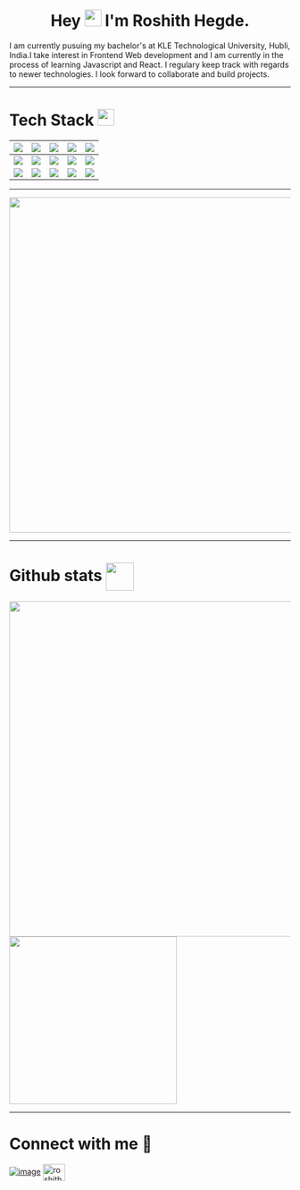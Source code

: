 <h1 align="center">Hey <img src="https://media.giphy.com/media/hvRJCLFzcasrR4ia7z/giphy.gif" width="30">  I'm Roshith Hegde.</h1>
<p>I am currently pusuing my bachelor's at KLE Technological University, Hubli, India.I take interest in Frontend Web development and I am currently in the process of learning Javascript and React. I regulary keep track with regards to newer technologies. I look forward to collaborate and build projects.</p>
<hr>
<h1 align="left">Tech Stack <img src = "https://media2.giphy.com/media/QssGEmpkyEOhBCb7e1/giphy.gif?cid=ecf05e47a0n3gi1bfqntqmob8g9aid1oyj2wr3ds3mg700bl&rid=giphy.gif" width = 30px></h1>


|![](https://img.shields.io/badge/-html5-black?logo=html5&style=for-the-badge)|![](https://img.shields.io/badge/-css3-black?logo=css3&style=for-the-badge&logoColor=%231572B6)|![](https://img.shields.io/badge/-javascript-black?logo=javascript&style=for-the-badge&logoColor=%23F7DF1E)|![](https://img.shields.io/badge/-React-black?logo=react&style=for-the-badge)|![](https://img.shields.io/badge/-node-black?logo=nodedotjs&style=for-the-badge)|
|---|---|---|---|---|
|![](https://img.shields.io/badge/-git-black?logo=git&style=for-the-badge)|![](https://img.shields.io/badge/-github-black?logo=github&style=for-the-badge)|![](https://img.shields.io/badge/-linux-black?logo=linux&style=for-the-badge)|![](https://img.shields.io/badge/-java-black?logo=java&style=for-the-badge)|![](https://img.shields.io/badge/-python3-black?logo=python&style=for-the-badge)|
|![](https://img.shields.io/badge/-arduino-black?logo=arduino&style=for-the-badge)|![](https://img.shields.io/badge/-sass-black?logo=sass&style=for-the-badge)|![](https://img.shields.io/badge/-npm-black?logo=npm&style=for-the-badge)|![](https://img.shields.io/badge/-firebase-black?logo=firebase&style=for-the-badge)|![](https://img.shields.io/badge/-c-black?logo=c&style=for-the-badge)|

<hr>
<img src="https://holopin.me/codedmachine" width=600></img>
<hr>
<h1>Github stats <img src="https://media.giphy.com/media/iY8CRBdQXODJSCERIr/giphy.gif" width=50 height=50 align="center"></img></h1>
<img src="https://github-readme-stats.vercel.app/api?username=RoshithHegde&show_icons=true&theme=gruvbox" width=600></img>
<img src="https://github-readme-stats.vercel.app/api/top-langs/?username=RoshithHegde&theme=gruvbox"" width=300></img>


<hr>
<h1>Connect with me 🔗</h1>
<div>

[![image](https://img.shields.io/badge/Gmail-D14836?style=for-the-badge&logo=gmail&logoColor=white)](mailto:roshithhegde22@gmail.com)
<a href="https://linkedin.com/in/roshith-hegde-653308264" target="blank"><img align="center" src="https://raw.githubusercontent.com/rahuldkjain/github-profile-readme-generator/master/src/images/icons/Social/linked-in-alt.svg" alt="roshith-hegde-653308264" height="30" width="40" /></a>
</p>
</div>
